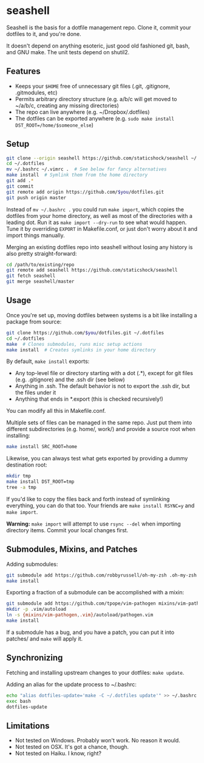 seashell
========

Seashell is the basis for a dotfile management repo. Clone it, commit your
dotfiles to it, and you're done.

It doesn't depend on anything esoteric, just good old fashioned git, bash,
and GNU make. The unit tests depend on shutil2.

Features
--------

* Keeps your `$HOME` free of unnecessary git files (.git, .gitignore,
  .gitmodules, etc)
* Permits arbitrary directory structure (e.g. a/b/c will get moved to ~/a/b/c,
  creating any missing directories)
* The repo can live anywhere (e.g. ~/Dropbox/.dotfiles)
* The dotfiles can be exported anywhere (e.g.
  `sudo make install DST_ROOT=/home/$someone_else`)

Setup
-----

```sh
git clone --origin seashell https://github.com/staticshock/seashell ~/.dotfiles
cd ~/.dotfiles
mv ~/.bashrc ~/.vimrc .  # See below for fancy alternatives
make install  # Symlink them from the home directory
git add .*
git commit
git remote add origin https://github.com/$you/dotfiles.git
git push origin master
```

Instead of `mv ~/.bashrc .` you could run `make import`, which copies the
dotfiles from your home directory, as well as most of the directories with a
leading dot. Run it as `make import --dry-run` to see what would happen. Tune
it by overriding `EXPORT` in Makefile.conf, or just don't worry about it and
import things manually.

Merging an existing dotfiles repo into seashell without losing any history is
also pretty straight-forward:

```sh
cd /path/to/existing/repo
git remote add seashell https://github.com/staticshock/seashell
git fetch seashell
git merge seashell/master
```

Usage
-----

Once you're set up, moving dotfiles between systems is a bit like installing a
package from source:

```sh
git clone https://github.com/$you/dotfiles.git ~/.dotfiles
cd ~/.dotfiles
make  # Clones submodules, runs misc setup actions
make install  # Creates symlinks in your home directory
```

By default, `make install` exports:

* Any top-level file or directory starting with a dot (.*), except for git
  files (e.g. .gitignore) and the .ssh dir (see below)
* Anything in .ssh. The default behavior is not to export the .ssh dir, but the
  files under it
* Anything that ends in *.export (this is checked recursively!)

You can modify all this in Makefile.conf.

Multiple sets of files can be managed in the same repo. Just put them into
different subdirectories (e.g. home/, work/) and provide a source root when
installing:

```sh
make install SRC_ROOT=home
```

Likewise, you can always test what gets exported by providing a dummy
destination root:

```sh
mkdir tmp
make install DST_ROOT=tmp
tree -a tmp
```

If you'd like to copy the files back and forth instead of symlinking
everything, you can do that too. Your friends are `make install RSYNC=y` and
`make import`.

**Warning:** `make import` will attempt to use `rsync --del` when importing
directory items. Commit your local changes first.

Submodules, Mixins, and Patches
-------------------------------

Adding submodules:

```sh
git submodule add https://github.com/robbyrussell/oh-my-zsh .oh-my-zsh
make install
```

Exporting a fraction of a submodule can be accomplished with a mixin:

```sh
git submodule add https://github.com/tpope/vim-pathogen mixins/vim-pathogen
mkdir -p .vim/autoload
ln -s {mixins/vim-pathogen,.vim}/autoload/pathogen.vim
make install
```

If a submodule has a bug, and you have a patch, you can put it into
patches/<submodule-path> and `make` will apply it.

Synchronizing
-------------

Fetching and installing upstream changes to your dotfiles: `make update`.

Adding an alias for the update process to ~/.bashrc:

```sh
echo "alias dotfiles-update='make -C ~/.dotfiles update'" >> ~/.bashrc
exec bash
dotfiles-update
```

Limitations
-----------

* Not tested on Windows. Probably won't work. No reason it would.
* Not tested on OSX. It's got a chance, though.
* Not tested on Haiku. I know, right?
